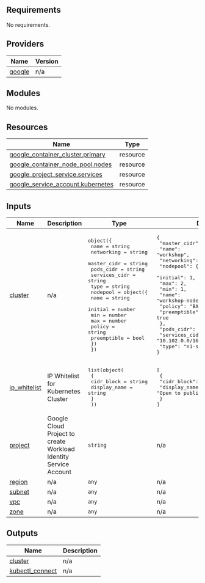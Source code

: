 <!-- BEGIN_TF_DOCS -->
## Requirements

No requirements.

## Providers

| Name | Version |
|------|---------|
| <a name="provider_google"></a> [google](#provider\_google) | n/a |

## Modules

No modules.

## Resources

| Name | Type |
|------|------|
| [google_container_cluster.primary](https://registry.terraform.io/providers/hashicorp/google/latest/docs/resources/container_cluster) | resource |
| [google_container_node_pool.nodes](https://registry.terraform.io/providers/hashicorp/google/latest/docs/resources/container_node_pool) | resource |
| [google_project_service.services](https://registry.terraform.io/providers/hashicorp/google/latest/docs/resources/project_service) | resource |
| [google_service_account.kubernetes](https://registry.terraform.io/providers/hashicorp/google/latest/docs/resources/service_account) | resource |

## Inputs

| Name | Description | Type | Default | Required |
|------|-------------|------|---------|:--------:|
| <a name="input_cluster"></a> [cluster](#input\_cluster) | n/a | <pre>object({<br>    name          = string<br>    networking    = string<br>    master_cidr   = string<br>    pods_cidr     = string<br>    services_cidr = string<br>    type          = string<br>    nodepool = object({<br>      name        = string<br>      initial     = number<br>      min         = number<br>      max         = number<br>      policy      = string<br>      preemptible = bool<br>    })<br>  })</pre> | <pre>{<br>  "master_cidr": "10.100.100.0/28",<br>  "name": "workshop",<br>  "networking": "VPC_NATIVE",<br>  "nodepool": {<br>    "initial": 1,<br>    "max": 2,<br>    "min": 1,<br>    "name": "workshop-nodepool",<br>    "policy": "BALANCED",<br>    "preemptible": true<br>  },<br>  "pods_cidr": "10.101.0.0/16",<br>  "services_cidr": "10.102.0.0/16",<br>  "type": "n1-standard-1"<br>}</pre> | no |
| <a name="input_ip_whitelist"></a> [ip\_whitelist](#input\_ip\_whitelist) | IP Whitelist for Kubernetes Cluster | <pre>list(object(<br>    { <br>      cidr_block   = string <br>      display_name = string<br>    }<br>  ))</pre> | <pre>[<br>  {<br>    "cidr_block": "0.0.0.0/0",<br>    "display_name": "Open to public"<br>  }<br>]</pre> | no |
| <a name="input_project"></a> [project](#input\_project) | Google Cloud Project to create Workload Identity Service Account | `string` | n/a | yes |
| <a name="input_region"></a> [region](#input\_region) | n/a | `any` | n/a | yes |
| <a name="input_subnet"></a> [subnet](#input\_subnet) | n/a | `any` | n/a | yes |
| <a name="input_vpc"></a> [vpc](#input\_vpc) | n/a | `any` | n/a | yes |
| <a name="input_zone"></a> [zone](#input\_zone) | n/a | `any` | n/a | yes |

## Outputs

| Name | Description |
|------|-------------|
| <a name="output_cluster"></a> [cluster](#output\_cluster) | n/a |
| <a name="output_kubectl_connect"></a> [kubectl\_connect](#output\_kubectl\_connect) | n/a |
<!-- END_TF_DOCS -->